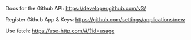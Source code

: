 Docs for the Github API:
https://developer.github.com/v3/


Register Github App & Keys:
https://github.com/settings/applications/new

Use fetch:
https://use-http.com/#/?id=usage
